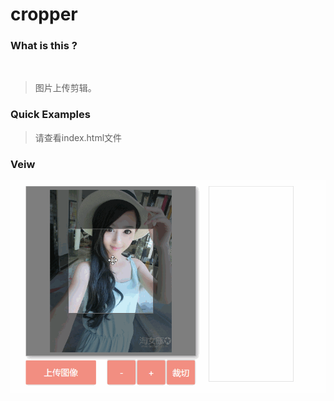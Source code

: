 # cropper

### What is this ?
 
>图片上传剪辑。

### Quick Examples

>请查看index.html文件

### Veiw

<img src="img/cropper.gif" alt="cropper"></img>

